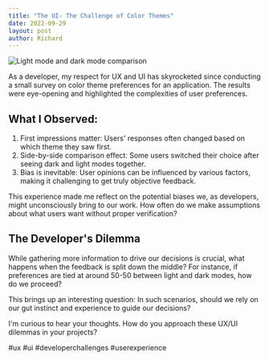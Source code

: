 ```yaml
---
title: "The UI- The Challenge of Color Themes"
date: 2022-09-29
layout: post
author: Richard
---
```


![Light mode and dark mode comparison](https://github.com/user-attachments/assets/aa1035db-077c-439a-971e-5f8a002daaeb)

As a developer, my respect for UX and UI has skyrocketed since conducting a small survey on color theme preferences for an application. The results were eye-opening and highlighted the complexities of user preferences.

## What I Observed:

1. First impressions matter: Users' responses often changed based on which theme they saw first.
2. Side-by-side comparison effect: Some users switched their choice after seeing dark and light modes together.
3. Bias is inevitable: User opinions can be influenced by various factors, making it challenging to get truly objective feedback.

This experience made me reflect on the potential biases we, as developers, might unconsciously bring to our work. How often do we make assumptions about what users want without proper verification?

## The Developer's Dilemma

While gathering more information to drive our decisions is crucial, what happens when the feedback is split down the middle? For instance, if preferences are tied at around 50-50 between light and dark modes, how do we proceed?

This brings up an interesting question: In such scenarios, should we rely on our gut instinct and experience to guide our decisions?

I'm curious to hear your thoughts. How do you approach these UX/UI dilemmas in your projects?

#ux #ui #developerchallenges #userexperience
